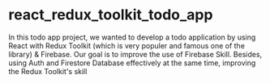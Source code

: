 # react_redux_toolkit_todo_app
In this todo app project, we wanted to develop a todo application  by using React with Redux Toolkit (which is very populer and famous one of the library) &amp; Firebase. Our goal is to improve the use of Firebase Skill. Besides, using Auth and Firestore Database effectively at the same time, improving the Redux Toolkit's skill
